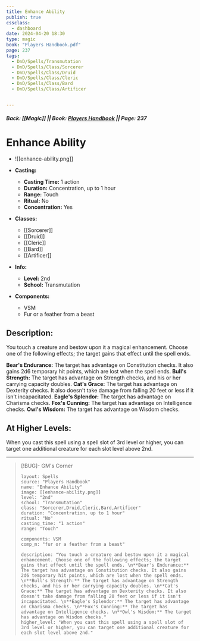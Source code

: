 ```yaml
---
title: Enhance Ability
publish: true
cssclass:
  - dashboard
date: 2024-04-20 18:30
type: magic
book: "Players Handbook.pdf"
page: 237
tags:
  - DnD/Spells/Transmutation
  - DnD/Spells/Class/Sorcerer
  - DnD/Spells/Class/Druid
  - DnD/Spells/Class/Cleric
  - DnD/Spells/Class/Bard
  - DnD/Spells/Class/Artificer


---
```


##### Back: [[Magic]] || Book: [Players Handbook](https://drive.google.com/drive/folders/1O5bhpYizcIT5xxAoLOuzCRht_PVS7VSG?usp=sharing) || Page: 237

# Enhance Ability
- ![[enhance-ability.png]]
- **Casting:**
    - **Casting Time:** 1 action
    - **Duration:** Concentration, up to 1 hour
    - **Range:** Touch
    - **Ritual:** No
    - **Concentration:** Yes
- **Classes:**
    - [[Sorcerer]]
    - [[Druid]]
    - [[Cleric]]
    - [[Bard]]
    - [[Artificer]]

- **Info:**
    - **Level:** 2nd
    - **School:** Transmutation
- **Components:**
    - VSM
    - Fur or a feather from a beast

## Description:
You touch a creature and bestow upon it a magical enhancement. Choose one of the following effects; the target gains that effect until the spell ends.

**Bear's Endurance:** The target has advantage on Constitution checks. It also gains 2d6 temporary hit points, which are lost when the spell ends.
**Bull's Strength:** The target has advantage on Strength checks, and his or her carrying capacity doubles.
**Cat's Grace:** The target has advantage on Dexterity checks. It also doesn't take damage from falling 20 feet or less if it isn't incapacitated.
**Eagle's Splendor:** The target has advantage on Charisma checks.
**Fox's Cunning:** The target has advantage on Intelligence checks.
**Owl's Wisdom:** The target has advantage on Wisdom checks.

## At Higher Levels:
When you cast this spell using a spell slot of 3rd level or higher, you can target one additional creature for each slot level above 2nd.

---

> [!BUG]- GM's Corner
>
> ```statblock
> layout: Spells
> source: "Players Handbook"
> name: "Enhance Ability"
> image: [[enhance-ability.png]]
> level: "2nd"
> school: "Transmutation"
> class: "Sorcerer,Druid,Cleric,Bard,Artificer"
> duration: "Concentration, up to 1 hour"
> ritual: "No"
> casting_time: "1 action"
> range: "Touch"
>
> components: VSM
> comp_m: "fur or a feather from a beast"
>
> description: "You touch a creature and bestow upon it a magical enhancement. Choose one of the following effects; the target gains that effect until the spell ends. \n**Bear's Endurance:** The target has advantage on Constitution checks. It also gains 2d6 temporary hit points, which are lost when the spell ends. \n**Bull's Strength:** The target has advantage on Strength checks, and his or her carrying capacity doubles. \n**Cat's Grace:** The target has advantage on Dexterity checks. It also doesn't take damage from falling 20 feet or less if it isn't incapacitated. \n**Eagle's Splendor:** The target has advantage on Charisma checks. \n**Fox's Cunning:** The target has advantage on Intelligence checks. \n**Owl's Wisdom:** The target has advantage on Wisdom checks."
> higher_level: "When you cast this spell using a spell slot of 3rd level or higher, you can target one additional creature for each slot level above 2nd."
> ```
